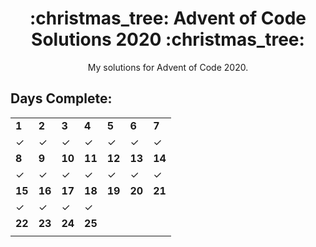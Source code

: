 <h1 align="center">:christmas_tree: Advent of Code Solutions 2020 :christmas_tree:</h1>
<p align="center">My solutions for Advent of Code 2020.</p>


## Days Complete:

| | | | | | | |
|-|-|-|-|-|-|-|
| **1** | **2** | **3** | **4** | **5** | **6** | **7** |
| &check; | &check; | &check; | &check; | &check; | &check; | &check; |
| **8** | **9** | **10** | **11** | **12** | **13** | **14** |
| &check; | &check; | &check; | &check; | &check; | &check; | &check; |
| **15** | **16** | **17** | **18** | **19** | **20** | **21**
| &check; | &check; | &check; | &check; | | | |
| **22** | **23** | **24** | **25**
| | | | 
